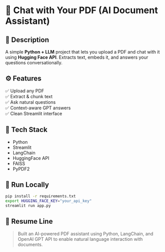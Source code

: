 # 📄 Chat with Your PDF (AI Document Assistant)

## 🧠 Description
A simple **Python + LLM** project that lets you upload a PDF and chat with it using **Hugging Face API**. Extracts text, embeds it, and answers your questions conversationally.

## ⚙️ Features
✅ Upload any PDF  
✅ Extract & chunk text  
✅ Ask natural questions  
✅ Context-aware GPT answers  
✅ Clean Streamlit interface  

## 🧩 Tech Stack
- Python
- Streamlit
- LangChain
- HuggingFace API
- FAISS
- PyPDF2

## 🚀 Run Locally
```bash
pip install -r requirements.txt
export HUGGING_FACE_KEY="your_api_key"
streamlit run app.py
```

## 💼 Resume Line
> Built an AI-powered PDF assistant using Python, LangChain, and OpenAI GPT API to enable natural language interaction with documents.
